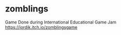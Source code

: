 # zomblings
Game Done during International Educational Game Jam
https://jordik.itch.io/zomblingsgame
